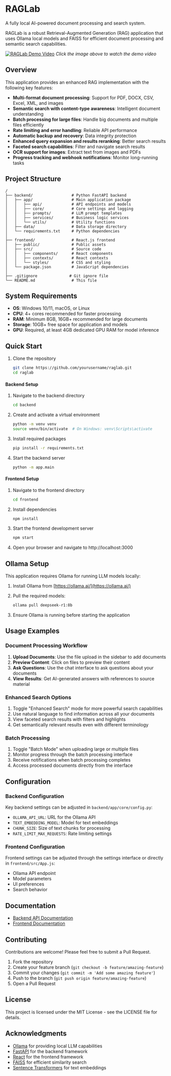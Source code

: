 # RAGLab

A fully local AI-powered document processing and search system.

RAGLab is a robust Retrieval-Augmented Generation (RAG) application that uses Ollama local models and FAISS for efficient document processing and semantic search capabilities.

[![RAGLab Demo Video](https://img.youtube.com/vi/V4CvTF1M_-8/0.jpg)](https://youtu.be/V4CvTF1M_-8)
*Click the image above to watch the demo video*

## Overview

This application provides an enhanced RAG implementation with the following key features:

- **Multi-format document processing**: Support for PDF, DOCX, CSV, Excel, XML, and images
- **Semantic search with content-type awareness**: Intelligent document understanding
- **Batch processing for large files**: Handle big documents and multiple files efficiently
- **Rate limiting and error handling**: Reliable API performance
- **Automatic backup and recovery**: Data integrity protection
- **Enhanced query expansion and results reranking**: Better search results
- **Faceted search capabilities**: Filter and navigate search results
- **OCR support for images**: Extract text from images and PDFs
- **Progress tracking and webhook notifications**: Monitor long-running tasks

## Project Structure

```
/
├── backend/                 # Python FastAPI backend
│   ├── app/                 # Main application package
│   │   ├── api/             # API endpoints and models
│   │   ├── core/            # Core settings and logging
│   │   ├── prompts/         # LLM prompt templates
│   │   ├── services/        # Business logic services
│   │   └── utils/           # Utility functions
│   ├── data/                # Data storage directory
│   └── requirements.txt     # Python dependencies
│
├── frontend/                # React.js frontend
│   ├── public/              # Public assets
│   ├── src/                 # Source code
│   │   ├── components/      # React components
│   │   ├── contexts/        # React contexts
│   │   └── styles/          # CSS and styling
│   └── package.json         # JavaScript dependencies
│
├── .gitignore              # Git ignore file
└── README.md                # This file
```

## System Requirements

- **OS**: Windows 10/11, macOS, or Linux
- **CPU**: 4+ cores recommended for faster processing
- **RAM**: Minimum 8GB, 16GB+ recommended for large documents
- **Storage**: 10GB+ free space for application and models
- **GPU**: Required, at least 4GB dedicated GPU RAM for model inference

## Quick Start

1. Clone the repository
   ```bash
   git clone https://github.com/yourusername/raglab.git
   cd raglab
   ```

#### Backend Setup

1. Navigate to the backend directory
   ```bash
   cd backend
   ```

2. Create and activate a virtual environment
   ```bash
   python -m venv venv
   source venv/bin/activate  # On Windows: venv\Scripts\activate
   ```

3. Install required packages
   ```bash
   pip install -r requirements.txt
   ```

4. Start the backend server
   ```bash
   python -m app.main
   ```

#### Frontend Setup

1. Navigate to the frontend directory
   ```bash
   cd frontend
   ```

2. Install dependencies
   ```bash
   npm install
   ```

3. Start the frontend development server
   ```bash
   npm start
   ```

4. Open your browser and navigate to http://localhost:3000

## Ollama Setup

This application requires Ollama for running LLM models locally:

1. Install Ollama from [https://ollama.ai/](https://ollama.ai/)

2. Pull the required models:
   ```bash
   ollama pull deepseek-r1:8b
   ```

3. Ensure Ollama is running before starting the application

## Usage Examples

### Document Processing Workflow

1. **Upload Documents**: Use the file upload in the sidebar to add documents
2. **Preview Content**: Click on files to preview their content
3. **Ask Questions**: Use the chat interface to ask questions about your documents
4. **View Results**: Get AI-generated answers with references to source material

### Enhanced Search Options

1. Toggle "Enhanced Search" mode for more powerful search capabilities
2. Use natural language to find information across all your documents
3. View faceted search results with filters and highlights
4. Get semantically relevant results even with different terminology

### Batch Processing

1. Toggle "Batch Mode" when uploading large or multiple files
2. Monitor progress through the batch processing interface
3. Receive notifications when batch processing completes
4. Access processed documents directly from the interface

## Configuration

### Backend Configuration

Key backend settings can be adjusted in `backend/app/core/config.py`:

- `OLLAMA_API_URL`: URL for the Ollama API
- `TEXT_EMBEDDING_MODEL`: Model for text embeddings
- `CHUNK_SIZE`: Size of text chunks for processing
- `RATE_LIMIT_MAX_REQUESTS`: Rate limiting settings

### Frontend Configuration

Frontend settings can be adjusted through the settings interface or directly in `frontend/src/App.js`:

- Ollama API endpoint
- Model parameters
- UI preferences
- Search behavior

## Documentation

- [Backend API Documentation](backend/README.md)
- [Frontend Documentation](frontend/README.md)

## Contributing

Contributions are welcome! Please feel free to submit a Pull Request.

1. Fork the repository
2. Create your feature branch (`git checkout -b feature/amazing-feature`)
3. Commit your changes (`git commit -m 'Add some amazing feature'`)
4. Push to the branch (`git push origin feature/amazing-feature`)
5. Open a Pull Request

## License

This project is licensed under the MIT License - see the LICENSE file for details.

## Acknowledgments

- [Ollama](https://ollama.ai/) for providing local LLM capabilities
- [FastAPI](https://fastapi.tiangolo.com/) for the backend framework
- [React](https://reactjs.org/) for the frontend framework
- [FAISS](https://github.com/facebookresearch/faiss) for efficient similarity search
- [Sentence Transformers](https://www.sbert.net/) for text embeddings